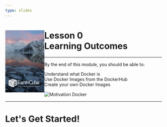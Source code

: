 ```yaml
---
type: slides
---
```


<div><h1><img src="https://github.com/throughput-ec/ec-workshops/blob/main/static/module1/00_ec_slide1.png?raw=true" alt="EC Theme" width=25% align="left"/> Lesson 0<br>Learning Outcomes</h1></div>

---

By the end of this module, you should be able to:

- Understand what Docker is
- Use Docker Images from the DockerHub
- Create your own Docker Images

<img src="https://res.cloudinary.com/practicaldev/image/fetch/s--up7-nOgB--/c_imagga_scale,f_auto,fl_progressive,h_420,q_auto,w_1000/https://dev-to-uploads.s3.amazonaws.com/i/mfnwwxkfx46xzrlndw12.png" alt="Motivation Docker" width=50% align="center">


---

# Let's Get Started!